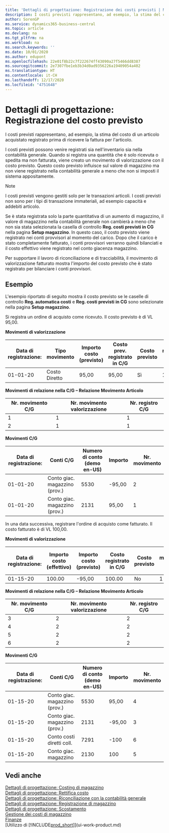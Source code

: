 ```yaml
---
title: 'Dettagli di progettazione: Registrazione dei costi previsti | Microsoft Docs'
description: I costi previsti rappresentano, ad esempio, la stima del costo di un articolo acquistato registrato prima di ricevere la fattura per l'articolo.
author: SorenGP
ms.service: dynamics365-business-central
ms.topic: article
ms.devlang: na
ms.tgt_pltfrm: na
ms.workload: na
ms.search.keywords: ''
ms.date: 10/01/2020
ms.author: edupont
ms.openlocfilehash: 22e01f8b22c7f222674ff43090a27f5466dd8387
ms.sourcegitcommit: 2e7307fbe1eb3b34d0ad9356226a19409054a402
ms.translationtype: HT
ms.contentlocale: it-CH
ms.lasthandoff: 12/17/2020
ms.locfileid: "4751648"
---
```

# <a name="design-details-expected-cost-posting"></a>Dettagli di progettazione: Registrazione del costo previsto
I costi previsti rappresentano, ad esempio, la stima del costo di un articolo acquistato registrato prima di ricevere la fattura per l'articolo.  

 I costi previsti possono venire registrati sia nell'inventario sia nella contabilità generale. Quando si registra una quantità che è solo ricevuta o spedita ma non fatturata, viene creato un movimento di valorizzazione con il costo previsto. Questo costo previsto influisce sul valore di magazzino ma non viene registrato nella contabilità generale a meno che non si imposti il sistema appositamente.  

> [!NOTE]  
>  I costi previsti vengono gestiti solo per le transazioni articoli. I costi previsti non sono per i tipi di transazione immateriali, ad esempio capacità e addebiti articolo.  

 Se è stata registrata solo la parte quantitativa di un aumento di magazzino, il valore di magazzino nella contabilità generale non cambierà a meno che non sia stata selezionata la casella di controllo **Reg. costi previsti in CG** nella pagina **Setup magazzino**. In questo caso, il costo previsto viene registrato nei conti provvisori al momento del carico. Dopo che il carico è stato completamente fatturato, i conti provvisori verranno quindi bilanciati e il costo effettivo viene registrato nel conto giacenza magazzino.  

 Per supportare il lavoro di riconciliazione e di tracciabilità, il movimento di valorizzazione fatturato mostra l'importo del costo previsto che è stato registrato per bilanciare i conti provvisori.  

## <a name="example"></a>Esempio  
 L'esempio riportato di seguito mostra il costo previsto se le caselle di controllo **Reg. automatica costi** e **Reg. costi previsti in CG** sono selezionate nella pagina **Setup magazzino**.  

 Si registra un ordine di acquisto come ricevuto. Il costo previsto è di VL 95,00.  

 **Movimenti di valorizzazione**  

|Data di registrazione:|Tipo movimento|Importo costo (previsto)|Costo prev. registrato in C/G|Costo previsto|Nr. movimento cont. articolo|Nr. movimento|  
|------------------|----------------|------------------------------|----------------------------------|-------------------|---------------------------|---------------|  
|01-01-20|Costo Diretto|95,00|95,00|Sì|1|1|  

 **Movimenti di relazione nella C/G – Relazione Movimento Articolo**  

|Nr. movimento C/G|Nr. movimento valorizzazione|Nr. registro C/G|  
|--------------------|---------------------|-----------------------|  
|1|1|1|  
|2|1|1|  

 **Movimenti C/G**  

|Data di registrazione:|Conti C/G|Numero di conto (demo en-US)|Importo|Nr. movimento|  
|------------------|------------------|---------------------------------|------------|---------------|  
|01-01-20|Conto giac. magazzino (prov.)|5530|-95,00|2|  
|01-01-20|Conto giac. magazzino (prov.)|2131|95,00|1|  

 In una data successiva, registrare l'ordine di acquisto come fatturato. Il costo fatturato è di VL 100,00.  

 **Movimenti di valorizzazione**  

|Data di registrazione:|Importo costo (effettivo)|Importo costo (previsto)|Costo registrato in C/G|Costo previsto|Nr. movimento cont. articolo|Nr. movimento|  
|------------------|----------------------------|------------------------------|-------------------------|-------------------|---------------------------|---------------|  
|01-15-20|100.00|-95,00|100.00|No|1|2|  

 **Movimenti di relazione nella C/G – Relazione Movimento Articolo**  

|Nr. movimento C/G|Nr. movimento valorizzazione|Nr. registro C/G|  
|--------------------|---------------------|-----------------------|  
|3|2|2|  
|4|2|2|  
|5|2|2|  
|6|2|2|  

 **Movimenti C/G**  

|Data di registrazione:|Conti C/G|Numero di conto (demo en-US)|Importo|Nr. movimento|  
|------------------|------------------|---------------------------------|------------|---------------|  
|01-15-20|Conto giac. magazzino (prov.)|5530|95,00|4|  
|01-15-20|Conto giac. magazzino (prov.)|2131|-95,00|3|  
|01-15-20|Conto costi diretti coll.|7291|-100|6|  
|01-15-20|Conto giac. magazzino|2130|100|5|  

## <a name="see-also"></a>Vedi anche
 [Dettagli di progettazione: Costing di magazzino](design-details-inventory-costing.md)   
 [Dettagli di progettazione: Rettifica costo](design-details-cost-adjustment.md)   
 [Dettagli di progettazione: Riconciliazione con la contabilità generale](design-details-reconciliation-with-the-general-ledger.md)   
 [Dettagli di progettazione: Registrazione di magazzino](design-details-inventory-posting.md)   
 [Dettagli di progettazione: Scostamento](design-details-variance.md)  
 [Gestione dei costi di magazzino](finance-manage-inventory-costs.md)  
 [Finanze](finance.md)  
 [Utilizzo di [!INCLUDE[prod_short](includes/prod_short.md)]](ui-work-product.md)
